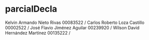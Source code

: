 # parcialDecla

Kelvin Armando Nieto Rivas 00083522 /
Carlos Roberto Loza Castillo 00002522 /
José Flavio Jiménez Aguilar 00239920 /
Wilson David Hernández Martínez 00135222 /

